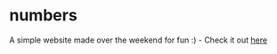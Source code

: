 # numbers

A simple website made over the weekend for fun :) - Check it out [here](http://numbers.helenzhou.co.uk/)
